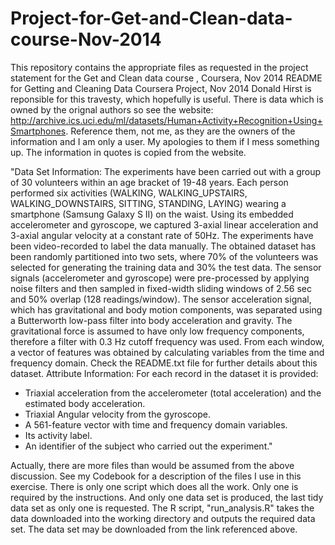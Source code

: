 Project-for-Get-and-Clean-data-course-Nov-2014
==============================================

This repository contains the appropriate files as requested in the project statement for the Get and Clean data course , Coursera, Nov 2014
README for Getting and Cleaning Data Coursera Project, Nov 2014
Donald Hirst is reponsible for this travesty, which hopefully is useful.  There is data which is owned by the orignal authors so see the website:
http://archive.ics.uci.edu/ml/datasets/Human+Activity+Recognition+Using+Smartphones. Reference them, not me, as they are the owners of the information
and I am only a user.  My apologies to them if I mess something up. The information in quotes is copied from the website.

"Data Set Information:
The experiments have been carried out with a group of 30 volunteers within an age bracket of 19-48 years. Each person
performed six activities (WALKING, WALKING_UPSTAIRS, WALKING_DOWNSTAIRS, SITTING, STANDING, LAYING)
wearing a smartphone (Samsung Galaxy S II) on the waist. Using its embedded accelerometer and gyroscope, we
captured 3-axial linear acceleration and 3-axial angular velocity at a constant rate of 50Hz. The experiments have been
video-recorded to label the data manually. The obtained dataset has been randomly partitioned into two sets, where 70%
of the volunteers was selected for generating the training data and 30% the test data.
The sensor signals (accelerometer and gyroscope) were pre-processed by applying noise filters and then sampled in
fixed-width sliding windows of 2.56 sec and 50% overlap (128 readings/window). The sensor acceleration signal, which
has gravitational and body motion components, was separated using a Butterworth low-pass filter into body acceleration
and gravity. The gravitational force is assumed to have only low frequency components, therefore a filter with 0.3 Hz
cutoff frequency was used. From each window, a vector of features was obtained by calculating variables from the time
and frequency domain.
Check the README.txt file for further details about this dataset.
Attribute Information:
For each record in the dataset it is provided:
- Triaxial acceleration from the accelerometer (total acceleration) and the estimated body acceleration.
- Triaxial Angular velocity from the gyroscope.
- A 561-feature vector with time and frequency domain variables.
- Its activity label.
- An identifier of the subject who carried out the experiment."


Actually, there are more files than would be assumed from the above discussion.  See my Codebook for a description of the files I use in this exercise.
There is only one script which does all the work. Only one is required by the instructions.  And only one data set is produced, the last tidy data set as
only one is requested.  The R script, "run_analysis.R" takes the data downloaded into the working directory and outputs the required data set. The data set may be downloaded from the link referenced above.
